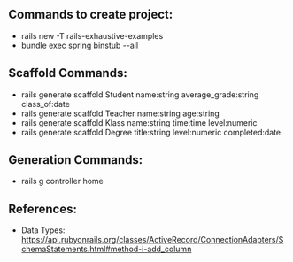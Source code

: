 ## Commands to create project:
* rails new -T rails-exhaustive-examples
* bundle exec spring binstub --all

## Scaffold Commands:
* rails generate scaffold Student name:string average_grade:string class_of:date
* rails generate scaffold Teacher name:string age:string
* rails generate scaffold Klass name:string time:time level:numeric
* rails generate scaffold Degree title:string level:numeric completed:date

## Generation Commands:
* rails g controller home

## References:
* Data Types: https://api.rubyonrails.org/classes/ActiveRecord/ConnectionAdapters/SchemaStatements.html#method-i-add_column
